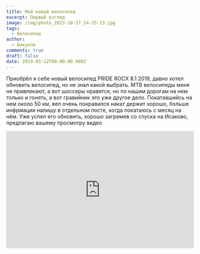 ```yaml
---
title: Мой новый велосипед
excerpt: Первый взгляд
image: /img/photo_2023-10-27_14-35-13.jpg
tags:
  - Велосипед
author:
  - Бикукле
comments: true
draft: false
date: 2019-03-12T00:00:00.000Z
---
```


Приобрёл я себе новый велосипед PRIDE ROCX 8.1 2019, давно хотел обновить велосипед, но не знал какой выбрать. MTB велосипеды меня не привлекают, а вот шоссеры нравятся, но по нашим дорогам на нем только и гонять, а вот гравийник это уже другое дело. Покатавшийсь на нем около 50 км, вел очень понравился накат держит хорошо, больше инфрмации напишу в отдельном посте, когда покатаюсь с месяц на нём. Уже успел его обновить, хорошо загремев   со спуска на Исаково, предлагаю вашему просмотру видео

<iframe width="100%" height="315" src="https://www.youtube.com/embed/_afwwzPRWJE" frameborder="0" allow="accelerometer; autoplay; encrypted-media; gyroscope; picture-in-picture" allowfullscreen></iframe>

